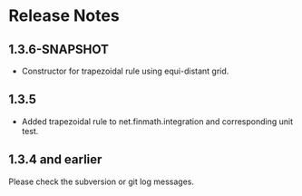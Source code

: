 # Release Notes

## 1.3.6-SNAPSHOT

-	Constructor for trapezoidal rule using equi-distant grid.

## 1.3.5

-    Added trapezoidal rule to net.finmath.integration and corresponding unit test.

## 1.3.4 and earlier

Please check the subversion or git log messages.